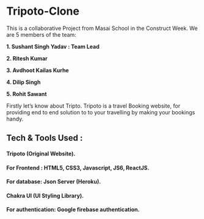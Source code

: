 # Tripoto-Clone

This is a collaborative Project from Masai School in the Construct Week. We are 5 members of the team:

<b>1. Sushant Singh Yadav : Team Lead</b>

<b>2. Ritesh Kumar </b>

<b>3. Avdhoot Kailas Kurhe</b>

<b>4. Dilip Singh</b>

<b>5. Rohit Sawant</b>

Firstly let’s know about Tripto. Tripoto is a travel Booking website, for providing end to end solution to to your travelling by making your bookings handy.

## Tech & Tools Used :
#### Tripoto (Original Website).
#### For Frontend : HTML5, CSS3, Javascript, JS6, ReactJS.
#### For database: Json Server (Heroku).
#### Chakra UI (UI Styling Library).
#### For authentication: Google firebase authentication.
